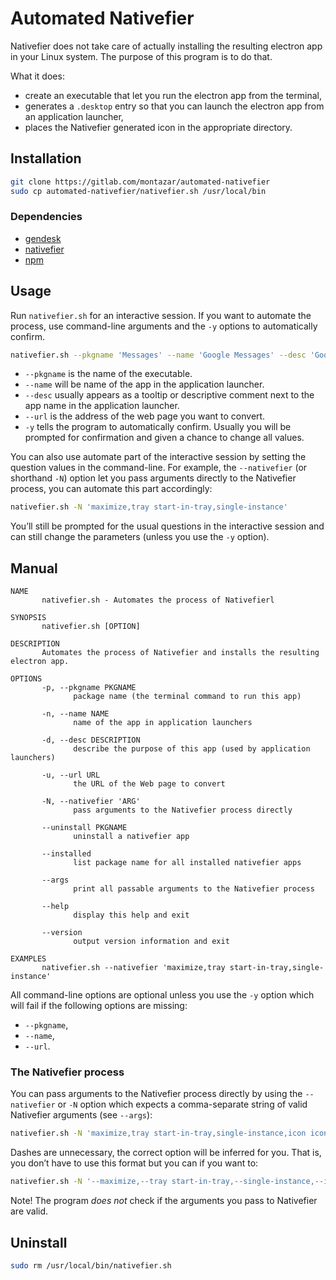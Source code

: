 # Automated Nativefier

Nativefier does not take care of actually installing the resulting electron app in your Linux system. The purpose of this program is to do that.

What it does:

- create an executable that let you run the electron app from the terminal,
- generates a `.desktop`  entry so that you can launch the electron app from an application launcher,
- places the Nativefier generated icon in the appropriate directory.

## Installation

```bash
git clone https://gitlab.com/montazar/automated-nativefier
sudo cp automated-nativefier/nativefier.sh /usr/local/bin
```

### Dependencies

- [gendesk](https://github.com/xyproto/gendesk)
- [nativefier](https://github.com/nativefier/nativefier)
- [npm](https://www.npmjs.com/)

## Usage

Run `nativefier.sh` for an interactive session. If you want to automate the process, use command-line arguments and the `-y` options to automatically confirm. 

```bash
nativefier.sh --pkgname 'Messages' --name 'Google Messages' --desc 'Google Messages for Web' --url 'messages.google.com/web/conversations' -y
```

* `--pkgname` is the name of the executable.
* `--name` will be name of the app in the application launcher.
* `--desc` usually appears as a tooltip or descriptive comment next to the app name in the application launcher. 
* `--url` is the address of the web page you want to convert.
* `-y` tells the program to automatically confirm. Usually you will be prompted for confirmation and given a chance to change all values.

You can also use automate part of the interactive session by setting the question values in the command-line. For example, the  `--nativefier` (or shorthand `-N`) option let you pass arguments directly to the Nativefier process,  you can automate this part accordingly:

```bash
nativefier.sh -N 'maximize,tray start-in-tray,single-instance'
```

You’ll still be prompted for the usual questions in the interactive session and can still change the parameters (unless you use the `-y` option). 

## Manual

```
NAME
       nativefier.sh - Automates the process of Nativefierl

SYNOPSIS
       nativefier.sh [OPTION]

DESCRIPTION
       Automates the process of Nativefier and installs the resulting electron app.

OPTIONS
       -p, --pkgname PKGNAME
              package name (the terminal command to run this app)

       -n, --name NAME
              name of the app in application launchers

       -d, --desc DESCRIPTION
              describe the purpose of this app (used by application launchers)

       -u, --url URL
              the URL of the Web page to convert

       -N, --nativefier 'ARG'
              pass arguments to the Nativefier process directly

       --uninstall PKGNAME
              uninstall a nativefier app

       --installed 
       		  list package name for all installed nativefier apps

       --args 
       		  print all passable arguments to the Nativefier process

       --help 
       		  display this help and exit

       --version
              output version information and exit

EXAMPLES
       nativefier.sh --nativefier 'maximize,tray start-in-tray,single-instance'
```

All command-line options are optional unless you use the `-y` option which will fail if the following options are missing:

- `--pkgname`,
- `--name`,
- `--url`.

### The Nativefier process

You can pass arguments to the Nativefier process directly by using the `--nativefier` or `-N` option which expects a comma-separate string of valid Nativefier arguments (see `--args`):

```bash
nativefier.sh -N 'maximize,tray start-in-tray,single-instance,icon icon.png'
```

Dashes are unnecessary, the correct option will be inferred for you. That is, you don’t have to use this format but you can if you want to:

 ```bash
nativefier.sh -N '--maximize,--tray start-in-tray,--single-instance,--icon icon.png'
 ```

Note! The program *does not* check if the arguments you pass to Nativefier are valid.

## Uninstall

```bash
sudo rm /usr/local/bin/nativefier.sh
```
